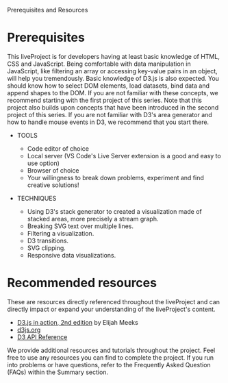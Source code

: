Prerequisites and Resources


# Prerequisites
This liveProject is for developers having at least basic knowledge of HTML, CSS and JavaScript. Being comfortable with data manipulation in JavaScript, like filtering an array or accessing key-value pairs in an object, will help you tremendously.
Basic knowledge of D3.js is also expected. You should know how to select DOM elements, load datasets, bind data and append shapes to the DOM. If you are not familiar with these concepts, we recommend starting with the first project of this series.
Note that this project also builds upon concepts that have been introduced in the second project of this series. If you are not familiar with D3's area generator and how to handle mouse events in D3, we recommend that you start there.

* TOOLS
   * Code editor of choice
   * Local server (VS Code's Live Server extension is a good and easy to use option)
   * Browser of choice
   * Your willingness to break down problems, experiment and find creative solutions!


* TECHNIQUES 
   * Using D3's stack generator to created a visualization made of stacked areas, more precisely a stream graph.
   * Breaking SVG text over multiple lines.
   * Filtering a visualization.
   * D3 transitions.
   * SVG clipping.
   * Responsive data visualizations.



# Recommended resources	

These are resources directly referenced throughout the liveProject and can directly impact or expand your understanding of the liveProject's content.

* [D3.js in action, 2nd edition](https://livebook.manning.com/book/d3js-in-action-second-edition) by Elijah Meeks
* [d3js.org](https://d3js.org/)
* [D3 API Reference](https://github.com/d3/d3/blob/master/API.md)

We provide additional resources and tutorials throughout the project. Feel free to use any resources you can find to complete the project. If you run into problems or have questions, refer to the Frequently Asked Question (FAQs) within the Summary section.




